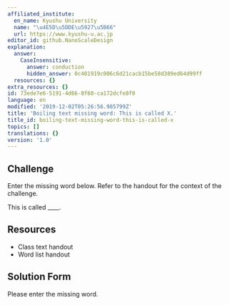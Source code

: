 ```yaml
---
affiliated_institute:
  en_name: Kyushu University
  name: "\u4E5D\u5DDE\u5927\u5B66"
  url: https://www.kyushu-u.ac.jp
editor_id: github.NanoScaleDesign
explanation:
  answer:
    CaseInsensitive:
      answer: conduction
      hidden_answer: 0c401919c006c6d21cacb15be58d389ed64d99ff
  resources: {}
extra_resources: {}
id: 73ede7e6-5191-4d66-8f60-ca172dcfe8f0
language: en
modified: '2019-12-02T05:26:56.985799Z'
title: 'Boiling text missing word: This is called X.'
title_id: boiling-text-missing-word-this-is-called-x
topics: []
translations: {}
version: '1.0'
---
```


## Challenge
Enter the missing word below. Refer to the handout for the context of the challenge.

This is called ____.


## Resources
- Class text handout
- Word list handout


## Solution Form
Please enter the missing word.
